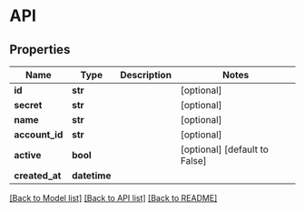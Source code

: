 # API

## Properties
Name | Type | Description | Notes
------------ | ------------- | ------------- | -------------
**id** | **str** |  | [optional] 
**secret** | **str** |  | [optional] 
**name** | **str** |  | [optional] 
**account_id** | **str** |  | [optional] 
**active** | **bool** |  | [optional] [default to False]
**created_at** | **datetime** |  | 

[[Back to Model list]](../README.md#documentation-for-models) [[Back to API list]](../README.md#documentation-for-api-endpoints) [[Back to README]](../README.md)


